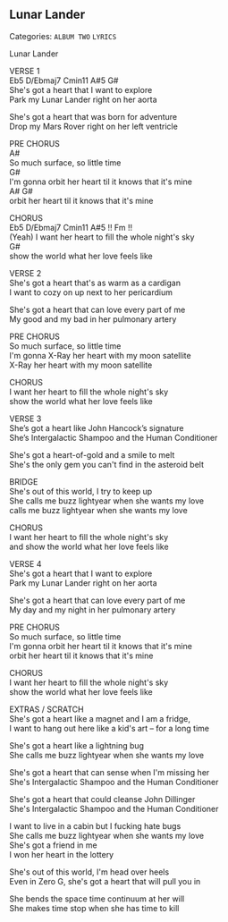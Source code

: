## Lunar Lander  
Categories: `ALBUM TWO` `LYRICS`  
  
Lunar Lander  
  
VERSE 1  
Eb5         D/Ebmaj7     Cmin11  A#5    G#  
She's got a heart that I want to explore  
Park my Lunar Lander right on her aorta  
  
She's got a heart that was born for adventure  
Drop my Mars Rover right on her left ventricle  
  
PRE CHORUS  
A#  
So much surface, so little time  
G#  
I'm gonna orbit her heart til it knows that it's mine  
A#                                     G#  
orbit her heart til it knows that it's mine  
  
CHORUS  
       Eb5        D/Ebmaj7          Cmin11        A#5  !! Fm !!  
(Yeah) I want her heart to fill the whole night's sky  
G#  
show the world what her love feels like  
  
VERSE 2  
She's got a heart that's as warm as a cardigan  
I want to cozy on up next to her pericardium  
  
She's got a heart that can love every part of me  
My good and my bad in her pulmonary artery  
  
PRE CHORUS  
So much surface, so little time  
I'm gonna X-Ray her heart with my moon satellite  
X-Ray her heart with my moon satellite  
  
CHORUS  
I want her heart to fill the whole night's sky  
show the world what her love feels like  
  
VERSE 3  
She’s got a heart like John Hancock’s signature  
She’s Intergalactic Shampoo and the Human Conditioner  
  
She's got a heart-of-gold and a smile to melt  
She's the only gem you can't find in the asteroid belt  
  
BRIDGE  
She's out of this world, I try to keep up  
She calls me buzz lightyear when she wants my love  
calls me buzz lightyear when she wants my love  
  
CHORUS  
I want her heart to fill the whole night's sky  
and show the world what her love feels like  
  
VERSE 4  
She's got a heart that I want to explore  
Park my Lunar Lander right on her aorta  
  
She's got a heart that can love every part of me  
My day and my night in her pulmonary artery  
  
PRE CHORUS  
So much surface, so little time  
I'm gonna orbit her heart til it knows that it's mine  
orbit her heart til it knows that it's mine  
  
CHORUS  
I want her heart to fill the whole night's sky  
show the world what her love feels like  
  
  
  
  
  
  
  
  
  
  
  
  
  
  
  
  
  
  
  
EXTRAS / SCRATCH  
She's got a heart like a magnet and I am a fridge,  
I want to hang out here like a kid's art – for a long time  
  
She's got a heart like a lightning bug  
She calls me buzz lightyear when she wants my love  
  
She's got a heart that can sense when I'm missing her  
She's Intergalactic Shampoo and the Human Conditioner  
  
She's got a heart that could cleanse John Dillinger  
She's Intergalactic Shampoo and the Human Conditioner  
  
I want to live in a cabin but I fucking hate bugs  
She calls me buzz lightyear when she wants my love  
She's got a friend in me  
I won her heart in the lottery  
  
She's out of this world, I'm head over heels  
Even in Zero G, she's got a heart that will pull you in  
  
She bends the space time continuum at her will  
She makes time stop when she has time to kill  
  
